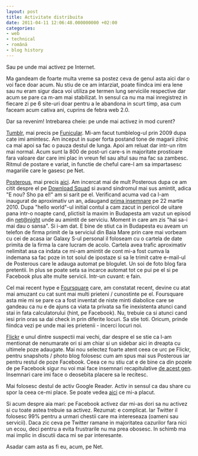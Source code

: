 ```yaml
---
layout: post
title: Activitate distribuita
date: 2011-04-11 12:06:48.000000000 +02:00
categories:
- web
- technical
- română
- blog history
---
```

Sau pe unde mai activez pe Internet.

Ma gandeam de foarte multa vreme sa postez ceva de genul asta aici dar o voi face doar acum. Nu stiu de ce am intarziat, poate fiindca imi era lene sau nu eram sigur daca voi utiliza pe termen lung serviciile respective dar acum se pare ca m-am mai stabilizat. In sensul ca nu ma mai inregistrez in fiecare zi pe 6 site-uri doar pentru a le abandona in scurt timp, asa cum faceam acum cativa ani, cuprins de febra web 2.0.

Dar sa revenim! Intrebarea cheie: pe unde mai activez in mod curent?

[Tumblr](http://www.tumblr.com), mai precis pe [Funicular](http://funicular.tumblr.com). Mi-am facut tumblelog-ul prin 2009 dupa cate imi amintesc. Am inceput in super forta postand tone de magarii zilnic ca mai apoi sa fac o pauza destul de lunga. Apoi am reluat dar intr-un ritm mai normal. Acum sunt la 800 de post-uri care-s in majoritate prostioare fara valoare dar care imi plac in vreun fel sau altul sau ma fac sa zambesc. Ritmul de postare e variat, in functie de cheful care-l am sa impartasesc magariile care le gasesc pe Net.

[Posterous](http://www.posterous.com), mai precis [aici](http://kitsched.posterous.com). Am incercat mai de mult Posterous dupa ce am citit despre el pe [Download Squad](http://www.downloadsquad.com) si avand sindromul mai sus amintit, adica "E nou? Sho pa el!" am si sarit pe el. Verificand acuma vad ca l-am inaugurat de aproximativ un an, adaugand [prima insemnare](http://kitsched.posterous.com/hello-world-2899) pe 22 martie 2010. Dupa "hello world"-ul initial contul a cam zacut in pericol de uitare pana intr-o noapte cand, plictisit la maxim in Budapesta am vazut un episod din [net@night](http://twit.tv/natn) unde au amintit de serviciu. Moment in care am zis "hai sa-i mai dau o sansa". Si i-am dat. E bine de stiut ca in Budapesta eu aveam un telefon de firma primit de la serviciul din Baia Mare prin care mai vorbeam cu cei de acasa iar Galaxy S-ul personal il foloseam cu o cartela de date primita de la firma la care lucram de acolo. Cartela avea trafic aproximativ nelimitat asa ca indata ce mi-am amintit de cont mi-a fost cumva la indemana sa fac poze in tot soiul de ipostaze si sa le trimit catre e-mail-ul de Posterous care le adauga automat pe blogulet. Un soi de foto blog fara pretentii. In plus se poate seta sa incarce automat tot ce pui pe el si pe Facebook plus alte multe servicii. Intr-un cuvant: e fain.

Cel mai recent hype e [Foursquare](http://www.foursquare.com) care, am constatat recent, devine cu atat mai amuzant cu cat sunt mai multi prieteni / cunostinte pe el. Foursquare asta mie mi se pare ca a fost inventat de niste minti diabolice care se gandeau ca nu e de ajuns ca viata ta privata sa fie inexistenta atunci cand stai in fata calculatorului (hint, pe Facebook). Nu, trebuie ca si atunci cand iesi prin oras sa dai check in prin diferite locuri. Sa stie toti. Oricum, prinde fiindca vezi pe unde mai ies prietenii - incerci locuri noi.

[Flickr](http://www.flickr.com) e unul dintre suspectii mai vechi, dar despre el se stie ca l-am mentionat de nenumarate ori si am chiar si un sidebar aici in dreapta cu ultimele poze adaugate. Mai nou selectez foarte atent ceea ce urc pe Flickr, pentru snapshots / photo blog folosesc cum am spus mai sus Posterous iar pentru restul de poze Facebook. Ceea ce nu stiu cat e de bine ca din pozele de pe Facebook sigur nu voi mai face insemnari recapitulative [de acest gen](http://www.rusiczki.net/2009/12/31/2009-my-year-in-pictures/). Insemnari care imi face o deosebita placere sa le recitesc.

Mai folosesc destul de activ Google Reader. Activ in sensul ca dau share cu spor la ceea ce-mi place. Se poate vedea [aici](http://www.google.com/reader/shared/01227868982004634437) ce mi-a placut.

Si acum despre aia mari: pe Facebook activez dar mi-as dori sa nu activez si cu toate astea trebuie sa activez. Rezumat: e complicat. Iar Twitter il folosesc 99% pentru a urmari chestii care ma intereseaza (oameni sau servicii). Daca zic ceva pe Twitter ramane in majoritatea cazurilor fara nici un ecou, deci pentru a evita frustrarile nu ma prea obosesc. In schimb ma mai implic in discutii daca mi se par interesante.

Asadar cam asta as fi eu, acum, pe Net.
